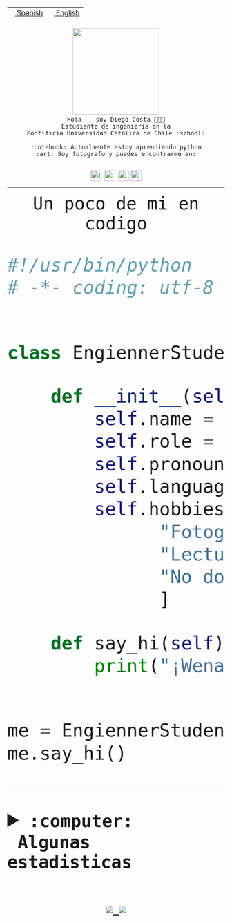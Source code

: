 <table border="0"  align="right">
 <tr><td><a href="README.md"><img src="https://upload.wikimedia.org/wikipedia/commons/thumb/8/89/Bandera_de_Espa%C3%B1a.svg/1200px-Bandera_de_Espa%C3%B1a.svg.png" height="10"> Spanish</a></td>
 <td><a href="README.en.md"><img src="https://upload.wikimedia.org/wikipedia/commons/a/a4/Flag_of_the_United_States.svg" height="10"> English</a></td></tr>
</table><br><br><br>


<p align="center">
  <img src="https://github.com/diegocostares/diegocostares/blob/main/Images/aaa2.gif?raw=true" width="200px">
  <br><samp>
    Hola <img src="https://media.giphy.com/media/hvRJCLFzcasrR4ia7z/giphy.gif" width="16px"> soy Diego Costa 👨🏻‍💻<br>
    Estudiante de ingeniería en la <br>
    Pontificia Universidad Católica de Chile :school:<br>
  <br>
    :notebook: Actualmente estoy aprendiendo python <br>
    :art: Soy fotografo y puedes encontrarme en: <br>
  <br></samp>
  
</p>

<p align="center">
   <a href="https://instagram.com/diegocosta_no" target="blank">
    <img 
    align="center" src="https://cdn.jsdelivr.net/npm/simple-icons@3.0.1/icons/instagram.svg" alt="instagram" height="25px" width="25px" />
  </a>
  <a style="border: 3px solid; color: white;"href="https://t.me/diegocosta_no" target="blank">
  <img
  align="center" alt="Telegram" width="25px" src="https://icons-for-free.com/iconfiles/png/512/Telegram-1324888767380505522.png" />
</a>
<a href="https://api.whatsapp.com/send?phone=56971897835&text=Hola!" target="blank">
  <img
  align="center" alt="wtsp" width="25px" src="https://img.icons8.com/pastel-glyph/2x/whatsapp--v2.png" />
</a>
<a href="https://www.linkedin.com/in/diego-costa-786249213/" target="blank">
  <img
  align="center" alt="wtsp" width="25px" src="https://img.icons8.com/metro/452/linkedin.png" />
</a>

  </a>
</p>

---


<p align="center"><font size="25"><samp>Un poco de mi en codigo</samp></front></p>


```python
#!/usr/bin/python
# -*- coding: utf-8 -*-


class EngiennerStudent:

    def __init__(self):
        self.name = "Diego Costa"
        self.role = "Estudiante"
        self.pronouns = "he/him"
        self.language_spoken = ["es_CL", "en_US"]
        self.hobbies = [
              "Fotografia",
              "Lectura",
              "No dormir",
              ]

    def say_hi(self):
        print("¡Wena mundo!")


me = EngiennerStudent()
me.say_hi()
```
---
<details>
  <summary><b><samp>:computer: &nbsp;Algunas estadisticas</samp></b></summary>
  <br/></p>

<!--START_SECTION:waka-->
**Soy nocturno 🦉** 

```text
🌞 Mañana     0 commits      ░░░░░░░░░░░░░░░░░░░░░░░░░   0.0% 
🌆 Día        44 commits     ████████░░░░░░░░░░░░░░░░░   34.65% 
🌃 Tarde      26 commits     █████░░░░░░░░░░░░░░░░░░░░   20.47% 
🌙 Noche      57 commits     ███████████░░░░░░░░░░░░░░   44.88%

```
📅 **Soy más productivo los Miércoles** 

```text
Lunes        1 commits      ░░░░░░░░░░░░░░░░░░░░░░░░░   0.79% 
Martes       4 commits      ░░░░░░░░░░░░░░░░░░░░░░░░░   3.15% 
Miércoles    81 commits     ████████████████░░░░░░░░░   63.78% 
Jueves       9 commits      █░░░░░░░░░░░░░░░░░░░░░░░░   7.09% 
Viernes      1 commits      ░░░░░░░░░░░░░░░░░░░░░░░░░   0.79% 
Sábado       11 commits     ██░░░░░░░░░░░░░░░░░░░░░░░   8.66% 
Domingo      20 commits     ████░░░░░░░░░░░░░░░░░░░░░   15.75%

```


📊 **Esta semana me dediqué a** 

```text
🐱‍💻 Proyectos: 
diegocostares-iic2233-20211 hrs 33 mins      █████████████████████░░░░   85.49% 
Unknown Project          1 hr 9 mins         ██░░░░░░░░░░░░░░░░░░░░░░░   8.53% 
contenidos               30 mins             █░░░░░░░░░░░░░░░░░░░░░░░░   3.77% 
T0                       10 mins             ░░░░░░░░░░░░░░░░░░░░░░░░░   1.23% 
AC0                      6 mins              ░░░░░░░░░░░░░░░░░░░░░░░░░   0.77%

```


 Last Updated on 01/09/2021
<!--END_SECTION:waka-->
  
  

 <p align="center"> <img src="https://github-readme-stats.vercel.app/api?username=diegocostares&show_icons=true&theme=ayu-mirage" alt="abhisheknaiidu" /></p>
 
</details>

<p align=center>
  <a href="https://github.com/diegocostares">
    <img src="https://badges.pufler.dev/visits/diegocostares/diegocostares?style=flat-square&color=black&logo=github">
  </a>
  <a href="https://github.com/diegocostares?tab=repositories">
    <img src="https://badges.pufler.dev/repos/diegocostares?style=flat-square&color=black&logo=github">
  </a>
</p>
